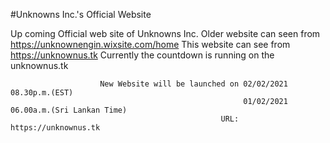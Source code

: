 #Unknowns Inc.'s Official Website

Up coming Official web site of Unknowns Inc. Older website can seen from https://unknownengin.wixsite.com/home This website can see from https://unknownus.tk
Currently the countdown is running on the unknownus.tk

                        New Website will be launched on 02/02/2021 08.30p.m.(EST)
                                                        01/02/2021 06.00a.m.(Sri Lankan Time)
                                                   URL: https://unknownus.tk
